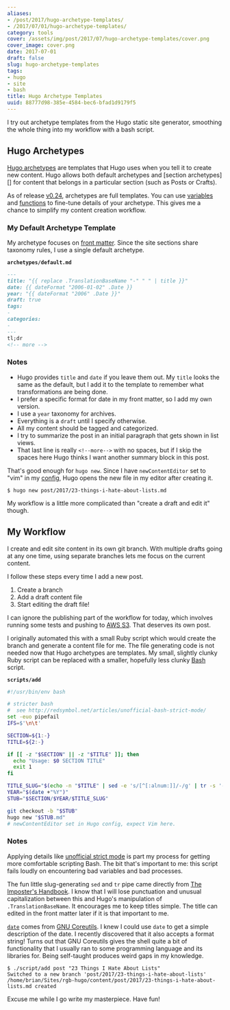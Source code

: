 ```yaml
---
aliases:
- /post/2017/hugo-archetype-templates/
- /2017/07/01/hugo-archetype-templates/
category: tools
cover: /assets/img/post/2017/07/hugo-archetype-templates/cover.png
cover_image: cover.png
date: 2017-07-01
draft: false
slug: hugo-archetype-templates
tags:
- hugo
- site
- bash
title: Hugo Archetype Templates
uuid: 88777d98-385e-4584-bec6-bfad1d9179f5
---
```


I try out archetype templates from the Hugo static site generator, smoothing the
whole thing into my workflow with a bash script.

## Hugo Archetypes

[Hugo archetypes]: http://gohugo.io/content/archetypes/
[section]: http://gohugo.io/content/archetypes/#section-archetypes

[Hugo archetypes][] are templates that Hugo uses when you tell it to create new
content. Hugo allows both default archetypes and [section archetypes][] for
content that belongs in a particular section (such as Posts or Crafts).

[v0.24]: https://github.com/gohugoio/hugo/releases/tag/v0.24
[variables]: http://gohugo.io/templates/variables/
[functions]: http://gohugo.io/templates/functions/

As of release [v0.24][], archetypes are full templates. You can use
[variables][] and [functions][]  to fine-tune details of your archetype. This
gives me a chance to simplify my content creation workflow.

### My Default Archetype Template

[front matter]: http://gohugo.io/content/front-matter/

My archetype focuses on [front matter][]. Since the site sections share taxonomy
rules, I use a single default archetype.

**`archetypes/default.md`**

```markdown
---
title: "{{ replace .TranslationBaseName "-" " " | title }}"
date: {{ dateFormat "2006-01-02" .Date }}
year: "{{ dateFormat "2006" .Date }}"
draft: true
tags:
-
categories:
-
---
tl;dr
<!-- more -->
```

### Notes

* Hugo provides `title` and `date` if you leave them out. My `title` looks the
  same as the default, but I add it to the template to remember what
  transformations are being done.
* I prefer a specific format for date in my front matter, so I add my own
  version.
* I use a `year` taxonomy for archives.
* Everything is a `draft` until I specify otherwise.
* All my content should be tagged and categorized.
* I try to summarize the post in an initial paragraph that gets shown in list
  views.
* That last line is really <code>&#60;&#33;&#45;&#45;more&#45;&#45;&#62;</code>
  with no spaces, but if I skip the spaces here Hugo thinks I want another
  summary block in this post.

[YAML]: http://yaml.org/
[config]: http://gohugo.io/overview/configuration/

That's good enough for `hugo new`. Since I have `newContentEditor` set to "vim"
in my [config][], Hugo opens the new file in my editor after creating it.

    $ hugo new post/2017/23-things-i-hate-about-lists.md

My workflow is a little more complicated than "create a draft and edit it"
though.

## My Workflow

I create and edit site content in its own git branch. With multiple drafts going
at any one time, using separate branches lets me focus on the current content.

I follow these steps every time I add a new post.

1. Create a branch
2. Add a draft content file
3. Start editing the draft file!

[AWS S3]: https://aws.amazon.com/s3/

I can ignore the publishing part of the workflow for today, which involves
running some tests and pushing to [AWS S3][]. That deserves its own post.

[Bash]: https://www.gnu.org/software/bash/

I originally automated this with a small Ruby script which would create the
branch and generate a content file for me. The file generating code is not
needed now that Hugo archetypes are templates. My small, slightly clunky Ruby
script can be replaced with a smaller, hopefully less clunky [Bash][] script.

**`scripts/add`**

```bash
#!/usr/bin/env bash

# stricter bash
#  see http://redsymbol.net/articles/unofficial-bash-strict-mode/
set -euo pipefail
IFS=$'\n\t'

SECTION=${1:-}
TITLE=${2:-}

if [[ -z "$SECTION" || -z "$TITLE" ]]; then
  echo "Usage: $0 SECTION TITLE"
  exit 1
fi

TITLE_SLUG="$(echo -n "$TITLE" | sed -e 's/[^[:alnum:]]/-/g' | tr -s '-' | tr A-Z a-z)"
YEAR="$(date +"%Y")"
STUB="$SECTION/$YEAR/$TITLE_SLUG"

git checkout -b "$STUB"
hugo new "$STUB.md"
# newContentEditor set in Hugo config, expect Vim here.
```

### Notes

[unofficial strict mode]: http://redsymbol.net/articles/unofficial-bash-strict-mode/
[The Imposter's Handbook]: https://bigmachine.io/products/the-imposters-handbook/
[`date`]: https://www.gnu.org/software/coreutils/manual/html_node/date-invocation.html#date-invocation
[GNU Coreutils]: https://www.gnu.org/software/coreutils/manual/html_node/index.html#Top

Applying details like [unofficial strict mode][] is part my process for
getting more comfortable scripting Bash. The bit that's important to me: this
script fails loudly on encountering bad variables and bad processes.

The fun little slug-generating `sed` and `tr` pipe came directly from [The
Imposter's Handbook][]. I know that I will lose punctuation and unusual
capitalization between this and Hugo's manipulation of `.TranslationBaseName`.
It encourages me to keep titles simple. The title can edited in the front
matter later if it is that important to me.

[`date`][] comes from [GNU Coreutils][]. I knew I could use `date` to get a
simple description of the date. I recently discovered that it also accepts a
format string! Turns out that GNU Coreutils gives the shell quite a bit of
functionality that I usually ran to some programming language and its
libraries for. Being self-taught produces weird gaps in my knowledge.


    $ ./script/add post "23 Things I Hate About Lists"
    Switched to a new branch 'post/2017/23-things-i-hate-about-lists'
    /home/brian/Sites/rgb-hugo/content/post/2017/23-things-i-hate-about-lists.md created

Excuse me while I go write my masterpiece. Have fun!